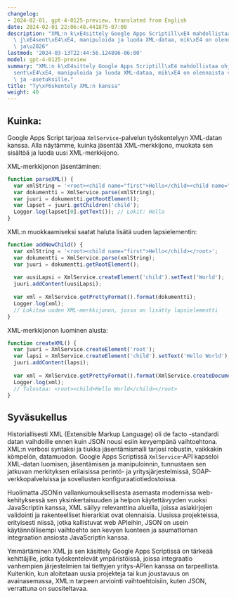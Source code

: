 ```yaml
---
changelog:
- 2024-02-01, gpt-4-0125-preview, translated from English
date: 2024-02-01 22:06:48.441875-07:00
description: "XML:n k\xE4sittely Google Apps Scriptill\xE4 mahdollistaa ohjelmoijien\
  \ j\xE4sent\xE4\xE4, manipuloida ja luoda XML-dataa, mik\xE4 on olennaista verkkopalveluille\
  \ ja\u2026"
lastmod: '2024-03-13T22:44:56.124896-06:00'
model: gpt-4-0125-preview
summary: "XML:n k\xE4sittely Google Apps Scriptill\xE4 mahdollistaa ohjelmoijien j\xE4\
  sent\xE4\xE4, manipuloida ja luoda XML-dataa, mik\xE4 on olennaista verkkopalveluille\
  \ ja -asetuksille."
title: "Ty\xF6skentely XML:n kanssa"
weight: 40
---
```


## Kuinka:
Google Apps Script tarjoaa `XmlService`-palvelun työskentelyyn XML-datan kanssa. Alla näytämme, kuinka jäsentää XML-merkkijono, muokata sen sisältöä ja luoda uusi XML-merkkijono.

XML-merkkijonon jäsentäminen:

```javascript
function parseXML() {
  var xmlString = '<root><child name="first">Hello</child><child name="second">World</child></root>';
  var dokumentti = XmlService.parse(xmlString);
  var juuri = dokumentti.getRootElement();
  var lapset = juuri.getChildren('child');
  Logger.log(lapset[0].getText()); // Lokit: Hello
}
```

XML:n muokkaamiseksi saatat haluta lisätä uuden lapsielementin:

```javascript
function addNewChild() {
  var xmlString = '<root><child name="first">Hello</child></root>';
  var dokumentti = XmlService.parse(xmlString);
  var juuri = dokumentti.getRootElement();
  
  var uusiLapsi = XmlService.createElement('child').setText('World');
  juuri.addContent(uusiLapsi);
  
  var xml = XmlService.getPrettyFormat().format(dokumentti);
  Logger.log(xml);
  // Lokitaa uuden XML-merkkijonon, jossa on lisätty lapsielementti
}
```

XML-merkkijonon luominen alusta:

```javascript
function createXML() {
  var juuri = XmlService.createElement('root');
  var lapsi = XmlService.createElement('child').setText('Hello World');
  juuri.addContent(lapsi);
  
  var xml = XmlService.getPrettyFormat().format(XmlService.createDocument(juuri));
  Logger.log(xml);
  // Tulostaa: <root><child>Hello World</child></root>
}
```

## Syväsukellus
Historiallisesti XML (Extensible Markup Language) oli de facto -standardi datan vaihdoille ennen kuin JSON nousi esiin kevyempänä vaihtoehtona. XML:n verbosi syntaksi ja tiukka jäsentämismalli tarjosi robustin, vaikkakin kömpelön, datamuodon. Google Apps Scriptissä `XmlService`-API kapseloi XML-datan luomisen, jäsentämisen ja manipuloinnin, tunnustaen sen jatkuvan merkityksen erilaisissa perintö- ja yritysjärjestelmissä, SOAP-verkkopalveluissa ja sovellusten konfiguraatiotiedostoissa.

Huolimatta JSONin vallankumouksellisesta asemasta modernissa web-kehityksessä sen yksinkertaisuuden ja helpon käytettävyyden vuoksi JavaScriptin kanssa, XML säilyy relevanttina alueilla, joissa asiakirjojen validointi ja rakenteelliset hierarkiat ovat olennaisia. Uusissa projekteissa, erityisesti niissä, jotka kallistuvat web APIeihin, JSON on usein käytännöllisempi vaihtoehto sen kevyen luonteen ja saumattoman integraation ansiosta JavaScriptin kanssa.

Ymmärtäminen XML ja sen käsittely Google Apps Scriptissä on tärkeää kehittäjille, jotka työskentelevät ympäristöissä, joissa integraatio vanhempien järjestelmien tai tiettyjen yritys-APIen kanssa on tarpeellista. Kuitenkin, kun aloitetaan uusia projekteja tai kun joustavuus on avainasemassa, XML:n tarpeen arviointi vaihtoehtoisiin, kuten JSON, verrattuna on suositeltavaa.
